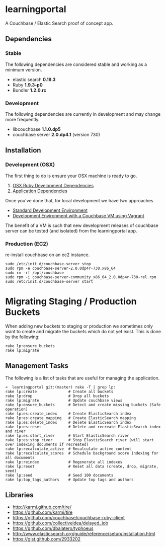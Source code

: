 # learningportal

A Couchbase / Elastic Search proof of concept app.

## Dependencies

### Stable

The following dependencies are considered stable and working as a minimum version.

* elastic search **0.19.3**
* Ruby **1.9.3-p0**
* Bundler **1.2.0.rc**

### Development

The following dependencies are currently in development and may change more frequently.

* libcouchbase **1.1.0.dp5**
* couchbase server **2.0.dp4.1** (version 730)

## Installation

### Development (OSX)

The first thing to do is ensure your OSX machine is ready to go.

1. [OSX Ruby Development Dependencies](learningportal/tree/master/doc/dependencies.base.md)
2. [Application Dependencies](learningportal/tree/master/doc/dependencies.application.md)

Once you've done that, for local development we have two approaches

* [Standard Development Environment](learningportal/tree/master/doc/development.standard.md)
* [Development Environment with a Couchbase VM using Vagrant](learningportal/tree/master/doc/development.vagrant.md)

The benefit of a VM is such that new development releases of couchbase server can be tested (and isolated) from the learningportal app.

### Production (EC2)

re-install couchbase on an ec2 instance.

    sudo /etc/init.d/couchbase-server stop
    sudo rpm -e couchbase-server-2.0.0dp4r-730.x86_64
    sudo rm -rf /opt/couchbase
    sudo rpm -i couchbase-server-community_x86_64_2.0.0dp4r-730-rel.rpm
    sudo /etc/init.d/couchbase-server start

# Migrating Staging / Production Buckets

When adding new buckets to staging or production we sometimes only want to create and migrate the buckets which do not yet exist.
This is done by the following:

    rake lp:ensure_buckets
    rake lp:migrate

## Management Tasks

The following is a list of tasks that are useful for managing the application.

    ➜  learningportal git:(master) rake -T | grep lp:
    rake lp:create              # Create all buckets
    rake lp:drop                # Drop all buckets
    rake lp:migrate             # Update couchbase views
    rake lp:ensure_buckets      # Detect and create missing buckets (Safe operation)
    rake lp:es:create_index     # Create ElasticSearch index
    rake lp:es:create_mapping   # Create ElasticSearch mapping
    rake lp:es:delete_index     # Delete ElasticSearch index
    rake lp:es:reset            # Delete and recreate ElasticSearch index and river
    rake lp:es:start_river      # Start ElasticSearch river
    rake lp:es:stop_river       # Stop ElasticSearch river (will start over indexing documents if recreated)
    rake lp:recalculate_active  # Recalculate active content
    rake lp:recalculate_scores  # Schedule background score indexing for all documents
    rake lp:reindex             # Regenerate all indexes
    rake lp:reset               # Reset all data (create, drop, migrate, seed)
    rake lp:seed                # Seed 100 documents
    rake lp:top_tags_authors    # Update top tags and authors

## Libraries

* http://karmi.github.com/tire/
* https://github.com/karmi/tire
* https://github.com/couchbase/couchbase-ruby-client
* https://github.com/collectiveidea/delayed_job
* https://github.com/dbalatero/typhoeus
* http://www.elasticsearch.org/guide/reference/setup/installation.html
* https://gist.github.com/2933202

